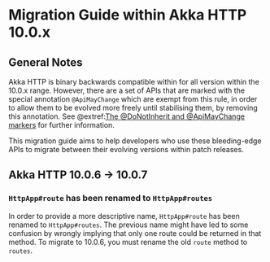 # Migration Guide within Akka HTTP 10.0.x

## General Notes
Akka HTTP is binary backwards compatible within for all version within the 10.0.x range. However, there are a set of APIs
that are marked with the special annotation `@ApiMayChange` which are exempt from this rule, in order to allow them to be
evolved more freely until stabilising them, by removing this annotation.
See @extref:[The @DoNotInherit and @ApiMayChange markers](akka-docs:common/binary-compatibility-rules.html#The_@DoNotInherit_and_@ApiMayChange_markers) for further information.

This migration guide aims to help developers who use these bleeding-edge APIs to migrate between their evolving versions
within patch releases.

## Akka HTTP 10.0.6 -> 10.0.7

### `HttpApp#route` has been renamed to `HttpApp#routes`

In order to provide a more descriptive name, `HttpApp#route` has been renamed to `HttpApp#routes`. The previous name
might have led to some confusion by wrongly implying that only one route could be returned in that method.
To migrate to 10.0.6, you must rename the old `route` method to `routes`.
